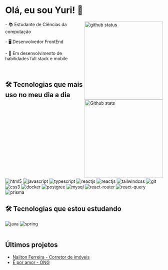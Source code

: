 # Olá, eu sou Yuri! 👋
<img src="https://github-readme-stats.vercel.app/api/top-langs/?username=YuriSouzaDev&layout=compact" alt="github status" min-width="250px" max-width="250px" width="250px" align="right">
<img src="https://github-readme-streak-stats.herokuapp.com/?user=YuriSouzaDev&theme=dark&hide_border=false" alt="Github stats" min-width="250px" max-width="250px" width="250px" align="right">
<p align="left">- 📚 Estudante de Ciências da computação</p>
<p align="left">- 🖥️ Desenvolvedor FrontEnd</p>
<p align="left">- 🚀 Em desenvolvimento de habilidades full stack e mobile</p>
<br />

## 🛠 Tecnologias que mais uso no meu dia a dia
<div style="display: inline-block">
    <img align="center" alt="html5" src="https://img.shields.io/badge/HTML5-E34F26?style=for-the-badge&logo=html5&logoColor=white" />
    <img align="center" alt="javascript" src="https://img.shields.io/badge/JavaScript-323330?style=for-the-badge&logo=javascript&logoColor=F7DF1E" /> 
    <img align="center" alt="typescript" src="https://img.shields.io/badge/TypeScript-007ACC?style=for-the-badge&logo=typescript&logoColor=white" />
    <img align="center" alt="reactjs" src="https://img.shields.io/badge/React-20232A?style=for-the-badge&logo=react&logoColor=61DAFB" />
    <img align="center" alt="reactjs" src="https://img.shields.io/badge/React-20232A?style=for-the-badge&logo=react&logoColor=61DAFB" />
    <img align="center" alt="tailwindcss" src="https://img.shields.io/badge/Tailwind_CSS-38B2AC?style=for-the-badge&logo=tailwind-css&logoColor=white" />
    <img align="center" alt="git" src="https://img.shields.io/badge/GIT-E44C30?style=for-the-badge&logo=git&logoColor=white" />
    <img align="center" alt="css3" src="https://img.shields.io/badge/CSS3-1572B6?style=for-the-badge&logo=css3&logoColor=white" />
    <img align="center" alt="docker" src="https://img.shields.io/badge/Docker-2CA5E0?style=for-the-badge&logo=docker&logoColor=white" />
    <img align="center" alt="postgree" src="https://img.shields.io/badge/PostgreSQL-green?style=for-the-badge" />
    <img align="center" alt="mysql" src="https://img.shields.io/badge/MySQL-005C84?style=for-the-badge&logo=mysql&logoColor=white" />
    <img align="center" alt="react-router" src="https://img.shields.io/badge/React_Router-CA4245?style=for-the-badge&logo=react-router&logoColor=white" />
    <img align="center" alt="react-query" src="https://img.shields.io/badge/React_Query-FF4154?style=for-the-badge&logo=ReactQuery&logoColor=white" />
    <img align="center" alt="prisma" src="https://img.shields.io/badge/Prisma-3982CE?style=for-the-badge&logo=Prisma&logoColor=white" />
</div><br />

## 🛠 Tecnologias que estou estudando
<div style="display: inline-block gap: 5px">
    <img align="center" alt="java" src="https://img.shields.io/badge/java-%23ED8B00.svg?style=for-the-badge&logo=openjdk&logoColor=white" />
    <img align="center" alt="spring" src="https://img.shields.io/badge/spring-%236DB33F.svg?style=for-the-badge&logo=spring&logoColor=white" /> 
</div><br />

## Últimos projetos
- [Nailton Ferreira - Corretor de imóveis](https://www.nailtonferreira.com.br/)
- [É por amor - ONG](https://www.eporamor.org.br/)

